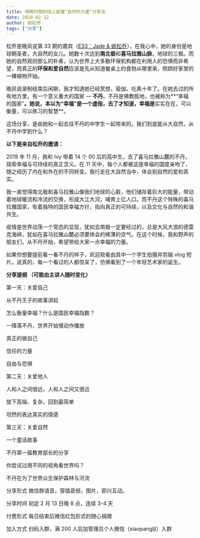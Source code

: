 ```yaml
---
title: 特殊时期的线上直播“自然的力量”分享会
date: 2020-02-12
author: 姚松乔
tags: ["分享"]
---
```


松乔是晚风说第 33 期的嘉宾（[E33：Jade & 姚松乔](https://mp.weixin.qq.com/s?__biz=MzA5Nzk4MDMxMg==&mid=2247485198&idx=1&sn=61a7f0deaba01a4c8936292b3eeddaec&chksm=9099ddf9a7ee54effa7199d4466bf15ae4cb1348daaf5f455891e4a68b3d813cce44aa010b62&scene=21#wechat_redirect)），在我心中，她的身份是地球朝圣者，大自然的女儿。她数十次达到**南北极**和**喜马拉雅山脉**，地球的三极。而她的自然观则那么的朴素，认为世界上大多数环保机构都在利用人的恐惧而非希望，而真正的**环保和爱自然**应该是先从知道餐桌上的食物从哪里来，照顾好家里的一棵植物开始。

晚风说录制结束后闲聊，我才知道她已经冥想，瑜伽，吃素十年了。在她去过的所有地方里，有一个意义重大的国家 — **不丹**。不丹是佛教胜地，也被称为**“幸福的国家”**。她说，本以为“幸福”是一个虚指，去了才知道，幸福是**实实在在，可以衡量，可以练习的智慧**。

这场分享，是由她和一起去往不丹的中学生一起带来的。我们到底能从大自然，从不丹中学到什么？

**以下是来自松乔的邀请：**

 2019 年 11 月，我和 Ivy 带着 14 个 00 后的高中生，去了喜马拉雅山麓的不丹，探索幸福与可持续的真正含义。在 11 天中，每个人都被这座幸福的国度亲吻了，随之经历了内在和外在的不同转变。我行走在大自然当中，体会到自然的爱和真实。

我一直觉得南北极和喜马拉雅山像我们地球的心脏，他们储存着巨大的能量，带动着地球暖流和冷流的交换，形成大江大河，哺育上亿人口。而不丹这个特殊的喜马拉雅国家，有着独特的国民幸福方针，指向真正的可持续，以及文化与自然的和谐共生。

疫情是世界动荡一个常态的显现，犹如去南极一定要经过的，总是大风大浪的德雷克海峡，犹如在喜马拉雅山麓必须要体会的稀薄的空气。在这个时候，我和野声的朋友们，从不丹开始，希望带给大家一点幸福的力量。

如果你想要提前看一看不丹的样子，欢迎观看由其中一个学生拍摄并剪辑 vlog 短片。说真的，每一个看过的人都惊呆了，仿佛看到了一个年轻艺术家的诞生。



**分享提纲 （可能由主讲人随时变化）**

第一天：关爱自己

从不丹王子的故事讲起

怎么衡量幸福？什么是国民幸福指数？

一降落不丹，世界开始慢动作播放

真正的做自己

信任的力量

自由与恐惧

第二天：关爱他人

人和人之间很远，人和人之间又很近

放下高端、复杂，回到最简单

坦然的表达真实的情感

第三天：关爱自然

一个童话故事

不丹第一届教育部长的分享

你尝试过用不同的视角看世界吗？

不丹在为了世界众生保护森林与河流


 分享形式   微信群语音，穿插音频，图片，即兴互动。



 分享时间   初定 2 月 13 日晚 8 点，连续 3-4 天



 付费形式   每日结束后微信红包形式的随心捐赠


 加入方式   扫码入群，满 200 人后加管理员个人微信（xiaopangljl）入群